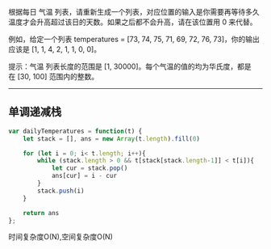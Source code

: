 根据每日 气温 列表，请重新生成一个列表，对应位置的输入是你需要再等待多久温度才会升高超过该日的天数。如果之后都不会升高，请在该位置用 0 来代替。

例如，给定一个列表 temperatures = [73, 74, 75, 71, 69, 72, 76, 73]，你的输出应该是 [1, 1, 4, 2, 1, 1, 0, 0]。

提示：气温 列表长度的范围是 [1, 30000]。每个气温的值的均为华氏度，都是在 [30, 100] 范围内的整数。

---

## 单调递减栈

```javascript
var dailyTemperatures = function(t) {
    let stack = [], ans = new Array(t.length).fill(0)

    for (let i = 0; i< t.length; i++){
        while (stack.length > 0 && t[stack[stack.length-1]] < t[i]){
            let cur = stack.pop()
            ans[cur] = i - cur
        }
        stack.push(i)
    }

    return ans
};
```

时间复杂度O(N),空间复杂度O(N)
